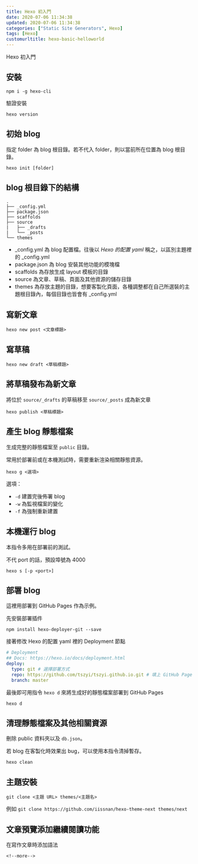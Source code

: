```yaml
---
title: Hexo 初入門
date: 2020-07-06 11:34:38
updated: 2020-07-06 11:34:38
categories: ["Static Site Generators", Hexo]
tags: [Hexo]
customurltitle: hexo-basic-helloworld
---
```


Hexo 初入門

## 安裝

```shell
npm i -g hexo-cli
```

驗證安裝

```shell
hexo version
```

<!--more-->

## 初始 blog

指定 folder 為 blog 根目錄。若不代入 folder，則以當前所在位置為 blog 根目錄。

```shell
hexo init [folder]
```

## blog 根目錄下的結構

```
.
├── _config.yml
├── package.json
├── scaffolds
├── source
|   ├── _drafts
|   └── _posts
└── themes
```

- _config.yml 為 blog 配置檔。往後以 *Hexo 的配置 yaml* 稱之，以區別主題裡的 _config.yml
- package.json 為 blog 安裝其他功能的模塊檔
- scaffolds 為存放生成 layout 模板的目錄
- source 為文章、草稿、頁面及其他資源的儲存目錄
- themes 為存放主題的目錄，想要客製化頁面，各種調整都在自己所選裝的主題根目錄內，每個目錄也皆會有 _config.yml

## 寫新文章

```shell
hexo new post <文章標題>
```

## 寫草稿

```shell
hexo new draft <草稿標題>
```

## 將草稿發布為新文章

將位於 `source/_drafts` 的草稿移至 `source/_posts` 成為新文章

```shell
hexo publish <草稿標題>
```

## 產生 blog 靜態檔案

生成完整的靜態檔案至 `public` 目錄。

常用於部署前或在本機測試時，需要重新渲染相關靜態資源。

```shell
hexo g <選項>
```

選項：

- `-d` 建置完後佈署 blog
- `-w` 為監視檔案的變化
- `-f` 為強制重新建置

## 本機運行 blog

本指令多用在部署前的測試。

不代 port 的話，預設埠號為 4000

```shell
hexo s [-p <port>]
```

## 部署 blog

這裡用部署到 GitHub Pages 作為示例。

先安裝部署插件

```shell
npm install hexo-deployer-git --save
```

接著修改 Hexo 的配置 yaml 裡的 Deployment 節點

```yaml
# Deployment
## Docs: https://hexo.io/docs/deployment.html
deploy:
  type: git # 選擇部署方式
  repo: https://github.com/tszyi/tszyi.github.io.git # 填上 GitHub Page 庫名
  branch: master
```

最後即可用指令 `hexo d` 來將生成好的靜態檔案部署到 GitHub Pages

```shell
hexo d
```

## 清理靜態檔案及其他相關資源

刪除 public 資料夾以及 `db.json`。

若 blog 在客製化時效果出 bug，可以使用本指令清掉暫存。

```shell
hexo clean
```

## 主題安裝

```shell
git clone <主題 URL> themes/<主題名>
```

例如 `git clone https://github.com/iissnan/hexo-theme-next themes/next`

## 文章預覽添加繼續閱讀功能

在寫作文章時添加語法

```text
<!--more-->
```
